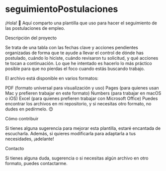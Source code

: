 # seguimientoPostulaciones
¡Hola! 🙌 Aquí comparto una plantilla que uso para hacer el seguimiento de las postulaciones de empleo.

Descripción del proyecto

Se trata de una tabla con las fechas clave y acciones pendientes organizadas de forma que te ayude a llevar el control de dónde has postulado, cuándo lo hiciste, cuándo revisaron tu solicitud, y qué acciones te tocan a continuación. Lo que he intentado es hacerlo lo más práctico posible para que no pierdas el foco cuando estás buscando trabajo.

El archivo está disponible en varios formatos:

PDF (formato universal para visualización y uso)
Pages (para quienes usan Mac y prefieren trabajar en este formato)
Numbers (para trabajar en macOS o iOS)
Excel (para quienes prefieren trabajar con Microsoft Office)
Puedes encontrar los archivos en mi repositorio, y si necesitas otro formato, no dudes en pedírmelo. 😊

Cómo contribuir

Si tienes alguna sugerencia para mejorar esta plantilla, estaré encantada de escucharla. Además, si quieres modificarla para adaptarla a tus necesidades, ¡adelante!

Contacto

Si tienes alguna duda, sugerencia o si necesitas algún archivo en otro formato, puedes contactarme.
